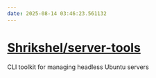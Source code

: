 ```yaml
---
date: 2025-08-14 03:46:23.561132
---
```


# [Shrikshel/server-tools](https://github.com/Shrikshel/server-tools)

CLI toolkit for managing headless Ubuntu servers